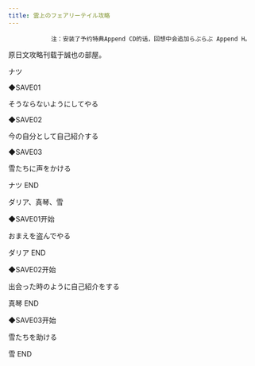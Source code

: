 ```yaml
---
title: 雲上のフェアリーテイル攻略
---
```


                注：安装了予约特典Append CD的话，回想中会追加らぶらぶ Append H。

原日文攻略刊载于誠也の部屋。



ナツ



◆SAVE01

そうならないようにしてやる

◆SAVE02

今の自分として自己紹介する

◆SAVE03

雪たちに声をかける



ナツ END



ダリア、真琴、雪



◆SAVE01开始

おまえを盗んでやる



ダリア END



◆SAVE02开始

出会った時のように自己紹介をする



真琴 END



◆SAVE03开始

雪たちを助ける



雪 END


              
